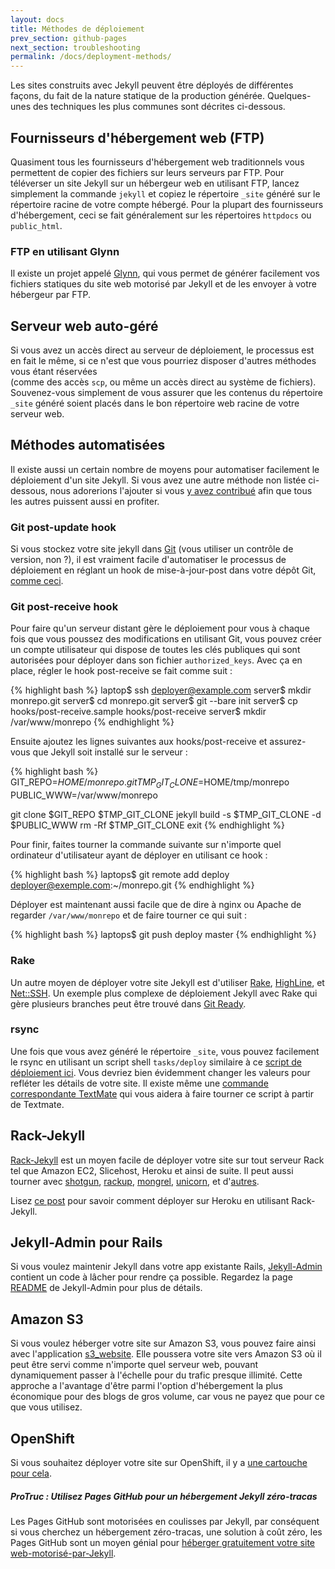 ```yaml
---
layout: docs
title: Méthodes de déploiement
prev_section: github-pages
next_section: troubleshooting
permalink: /docs/deployment-methods/
---
```


Les sites construits avec Jekyll peuvent être déployés de différentes façons, du fait de la nature statique de la production générée. Quelques-unes des techniques les plus communes sont décrites ci-dessous.

## Fournisseurs d'hébergement web (FTP)

Quasiment tous les fournisseurs d'hébergement web traditionnels vous permettent de copier des fichiers sur leurs serveurs par FTP. Pour téléverser un site Jekyll sur un hébergeur web en utilisant FTP, lancez simplement la commande `jekyll` et copiez le répertoire `_site` généré sur le répertoire racine de votre compte hébergé. Pour la plupart des fournisseurs d'hébergement, ceci se fait généralement sur les répertoires `httpdocs` ou `public_html`.

### FTP en utilisant Glynn

Il existe un projet appelé [Glynn](https://github.com/dmathieu/glynn), qui vous permet de générer facilement vos fichiers statiques du site web motorisé par Jekyll et de 
les envoyer à votre hébergeur par FTP.

## Serveur web auto-géré

Si vous avez un accès direct au serveur de déploiement, le processus est en fait le même, si ce n'est que vous pourriez disposer d'autres méthodes vous étant réservées  
(comme des accès `scp`, ou même un accès direct au système de fichiers). Souvenez-vous simplement de vous assurer que les contenus du répertoire `_site` généré soient placés dans le bon répertoire web racine de votre serveur web.

## Méthodes automatisées 

Il existe aussi un certain nombre de moyens pour automatiser facilement le déploiement d'un site Jekyll. Si vous avez une autre méthode non listée ci-dessous, nous adorerions l'ajouter si vous [y avez contribué](../contributing/) afin que tous les autres puissent aussi en profiter.

### Git post-update hook

Si vous stockez votre site jekyll dans [Git](http://git-scm.com/) (vous utiliser un contrôle de version, non ?), il est vraiment facile d'automatiser le processus de déploiement en réglant un hook de mise-à-jour-post dans votre dépôt Git, [comme ceci](http://web.archive.org/web/20091223025644/http://www.taknado.com/en/2009/03/26/deploying-a-jekyll-generated-site/).

### Git post-receive hook

Pour faire qu'un serveur distant gère le déploiement pour vous à chaque fois que vous poussez des modifications en utilisant Git, vous pouvez créer un compte utilisateur qui dispose de toutes les clés publiques qui sont autorisées pour déployer dans son fichier `authorized_keys`. 
Avec ça en place, régler le hook post-receive se fait comme suit : 

{% highlight bash %}
laptop$ ssh deployer@example.com
server$ mkdir monrepo.git
server$ cd monrepo.git
server$ git --bare init
server$ cp hooks/post-receive.sample hooks/post-receive
server$ mkdir /var/www/monrepo
{% endhighlight %}

Ensuite ajoutez les lignes suivantes aux hooks/post-receive et assurez-vous que Jekyll soit installé sur le serveur :

{% highlight bash %}
GIT_REPO=$HOME/monrepo.git
TMP_GIT_CLONE=$HOME/tmp/monrepo
PUBLIC_WWW=/var/www/monrepo

git clone $GIT_REPO $TMP_GIT_CLONE
jekyll build -s $TMP_GIT_CLONE -d $PUBLIC_WWW
rm -Rf $TMP_GIT_CLONE
exit
{% endhighlight %}

Pour finir, faites tourner la commande suivante sur n'importe quel ordinateur d'utilisateur ayant de déployer en utilisant ce hook : 

{% highlight bash %}
laptops$ git remote add deploy deployer@exemple.com:~/monrepo.git
{% endhighlight %}

Déployer est maintenant aussi facile que de dire à nginx ou Apache de regarder 
`/var/www/monrepo` et de faire tourner ce qui suit : 

{% highlight bash %}
laptops$ git push deploy master
{% endhighlight %}

### Rake

Un autre moyen de déployer votre site Jekyll est d'utiliser [Rake](https://github.com/jimweirich/rake), [HighLine](https://github.com/JEG2/highline), et 
[Net::SSH](http://net-ssh.rubyforge.org/). Un exemple plus complexe de déploiement Jekyll avec Rake qui gère plusieurs branches peut être trouvé dans [Git Ready](https://github.com/gitready/gitready/blob/cdfbc4ec5321ff8d18c3ce936e9c749dbbc4f190/Rakefile).

### rsync

Une fois que vous avez généré le répertoire `_site`, vous pouvez facilement le rsync en utilisant un script shell `tasks/deploy` similaire à ce 
[script de déploiement ici](http://github.com/henrik/henrik.nyh.se/blob/master/tasks/deploy). 
Vous devriez bien évidemment changer les valeurs pour refléter les détails de votre site. 
Il existe même une [commande correspondante TextMate](http://gist.github.com/214959) qui vous aidera à faire tourner ce script à partir de Textmate.


## Rack-Jekyll

[Rack-Jekyll](http://github.com/bry4n/rack-jekyll/) est un moyen facile de déployer votre site sur tout serveur Rack tel que Amazon EC2, Slicehost, Heroku et ainsi de suite. 
Il peut aussi tourner avec [shotgun](http://github.com/rtomakyo/shotgun/), [rackup](http://github.com/rack/rack), [mongrel](http://github.com/mongrel/mongrel), [unicorn](http://github.com/defunkt/unicorn/), et d'[autres](https://github.com/adaoraul/rack-jekyll#readme).

Lisez [ce post](http://blog.crowdint.com/2010/08/02/instant-blog-using-jekyll-and-heroku.html) pour savoir comment déployer sur Heroku en utilisant Rack-Jekyll.

## Jekyll-Admin pour Rails

Si vous voulez maintenir Jekyll dans votre app existante Rails, [Jekyll-Admin](http://github.com/zkarpinski/Jekyll-Admin) contient un code à lâcher pour rendre ça possible. 
Regardez la page [README](http://github.com/zkarpinski/Jekyll-Admin/blob/master/README) de Jekyll-Admin pour plus de détails.

## Amazon S3

Si vous voulez héberger votre site sur Amazon S3, vous pouvez faire ainsi avec l'application 
[s3_website](https://github.com/laurilehmijoki/s3_website). Elle poussera votre site vers Amazon S3 où il peut être servi comme n'importe quel serveur web,
pouvant dynamiquement passer à l'échelle pour du trafic presque illimité. Cette approche a l'avantage d'être parmi l'option d'hébergement la plus économique pour des blogs de gros volume, car vous ne payez que pour ce que vous utilisez.


## OpenShift

Si vous souhaitez déployer votre site sur OpenShift, il y a [une cartouche pour cela](https://github.com/openshift-cartridges/openshift-jekyll-cartridge).

<div class="note">
  <h5>ProTruc : Utilisez Pages GitHub pour un hébergement Jekyll zéro-tracas</h5>
  <p>Les Pages GitHub sont motorisées en coulisses par Jekyll, par conséquent si vous cherchez un hébergement zéro-tracas, une solution à coût zéro, les Pages GitHub sont un moyen génial pour <a href="../github-pages/">héberger gratuitement votre site web-motorisé-par-Jekyll</a>.</p>
</div>

